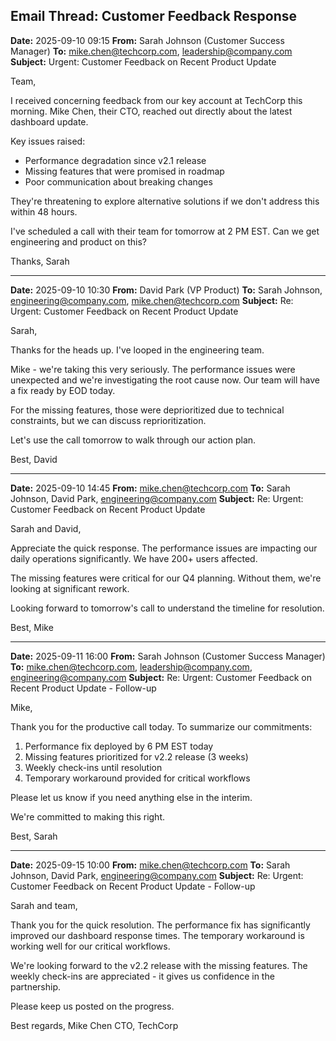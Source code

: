 ## Email Thread: Customer Feedback Response

**Date:** 2025-09-10 09:15
**From:** Sarah Johnson (Customer Success Manager)
**To:** mike.chen@techcorp.com, leadership@company.com
**Subject:** Urgent: Customer Feedback on Recent Product Update

Team,

I received concerning feedback from our key account at TechCorp this morning. Mike Chen, their CTO, reached out directly about the latest dashboard update.

Key issues raised:
- Performance degradation since v2.1 release
- Missing features that were promised in roadmap
- Poor communication about breaking changes

They're threatening to explore alternative solutions if we don't address this within 48 hours.

I've scheduled a call with their team for tomorrow at 2 PM EST. Can we get engineering and product on this?

Thanks,
Sarah

---

**Date:** 2025-09-10 10:30
**From:** David Park (VP Product)
**To:** Sarah Johnson, engineering@company.com, mike.chen@techcorp.com
**Subject:** Re: Urgent: Customer Feedback on Recent Product Update

Sarah,

Thanks for the heads up. I've looped in the engineering team.

Mike - we're taking this very seriously. The performance issues were unexpected and we're investigating the root cause now. Our team will have a fix ready by EOD today.

For the missing features, those were deprioritized due to technical constraints, but we can discuss reprioritization.

Let's use the call tomorrow to walk through our action plan.

Best,
David

---

**Date:** 2025-09-10 14:45
**From:** mike.chen@techcorp.com
**To:** Sarah Johnson, David Park, engineering@company.com
**Subject:** Re: Urgent: Customer Feedback on Recent Product Update

Sarah and David,

Appreciate the quick response. The performance issues are impacting our daily operations significantly. We have 200+ users affected.

The missing features were critical for our Q4 planning. Without them, we're looking at significant rework.

Looking forward to tomorrow's call to understand the timeline for resolution.

Best,
Mike

---

**Date:** 2025-09-11 16:00
**From:** Sarah Johnson (Customer Success Manager)
**To:** mike.chen@techcorp.com, leadership@company.com, engineering@company.com
**Subject:** Re: Urgent: Customer Feedback on Recent Product Update - Follow-up

Mike,

Thank you for the productive call today. To summarize our commitments:

1. Performance fix deployed by 6 PM EST today
2. Missing features prioritized for v2.2 release (3 weeks)
3. Weekly check-ins until resolution
4. Temporary workaround provided for critical workflows

 Please let us know if you need anything else in the interim.

We're committed to making this right.

Best,
Sarah

---

**Date:** 2025-09-15 10:00
**From:** mike.chen@techcorp.com
**To:** Sarah Johnson, David Park, engineering@company.com
**Subject:** Re: Urgent: Customer Feedback on Recent Product Update - Follow-up

Sarah and team,

Thank you for the quick resolution. The performance fix has significantly improved our dashboard response times. The temporary workaround is working well for our critical workflows.

We're looking forward to the v2.2 release with the missing features. The weekly check-ins are appreciated - it gives us confidence in the partnership.

Please keep us posted on the progress.

Best regards,
Mike Chen
CTO, TechCorp